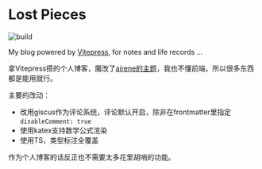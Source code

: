 # Lost Pieces

![build](https://img.shields.io/github/actions/workflow/status/Locietta/blog-lost-pieces/build.yml?branch=main)

My blog powered by [Vitepress](https://vitepress.vuejs.org/), for notes and life records ...

拿Vitepress搭的个人博客，魔改了[airene的主题](https://github.com/airene/vitepress-blog-pure)，我也不懂前端，所以很多东西都是能用就行。

主要的改动：
* 改用giscus作为评论系统，评论默认开启，除非在frontmatter里指定`disableComment: true`
* 使用katex支持数学公式渲染
* 使用TS，类型标注全覆盖

作为个人博客的话反正也不需要太多花里胡哨的功能。